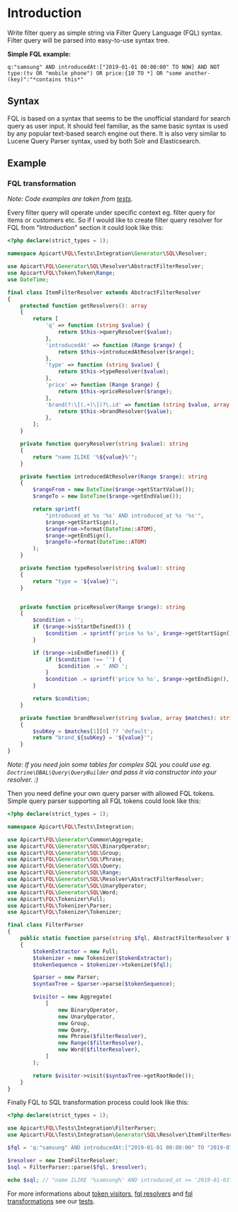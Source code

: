 # Introduction

Write filter query as simple string via Filter Query Language (FQL) syntax. Filter query will be parsed into easy-to-use syntax tree.

**Simple FQL example:**

`q:"samsung" AND introducedAt:["2019-01-01 00:00:00" TO NOW] AND NOT type:(tv OR "mobile phone") OR price:{10 TO *] OR "some another-(key)":"*contains this*"`


## Syntax

FQL is based on a syntax that seems to be the unofficial standard for search query as user input. It should feel familiar, as the same basic syntax is used by any popular text-based search engine out there. It is also very similar to Lucene Query Parser syntax, used by both Solr and Elasticsearch.

## Example

### FQL transformation

*Note: Code examples are taken from [tests](https://github.com/apicart/fql/tree/master/tests/Integration).*

Every filter query will operate under specific context eg. filter query for items or customers etc. So if I would like to create filter query resolver for FQL from "Introduction" section it could look like this:

```php
<?php declare(strict_types = 1);

namespace Apicart\FQL\Tests\Integration\Generator\SQL\Resolver;

use Apicart\FQL\Generator\SQL\Resolver\AbstractFilterResolver;
use Apicart\FQL\Token\Token\Range;
use DateTime;

final class ItemFilterResolver extends AbstractFilterResolver
{
    protected function getResolvers(): array
    {
        return [
            'q' => function (string $value) {
                return $this->queryResolver($value);
            },
            'introducedAt' => function (Range $range) {
                return $this->introducedAtResolver($range);
            },
            'type' => function (string $value) {
                return $this->typeResolver($value);
            },
            'price' => function (Range $range) {
                return $this->priceResolver($range);
            },
            'brand(?:\[(.+)\])?\.id' => function (string $value, array $matches) { // resolver will match key "brand.id" or e.g. "brand[xyz].id" (value "xyz" will be passed via $matches property)
                return $this->brandResolver($value);
            },
        ];
    }

    private function queryResolver(string $value): string
    {
        return "name ILIKE '%${value}%'";
    }

    private function introducedAtResolver(Range $range): string
    {
        $rangeFrom = new DateTime($range->getStartValue());
        $rangeTo = new DateTime($range->getEndValue());

        return sprintf(
            "introduced_at %s '%s' AND introduced_at %s '%s'",
            $range->getStartSign(),
            $rangeFrom->format(DateTime::ATOM),
            $range->getEndSign(),
            $rangeTo->format(DateTime::ATOM)
        );
    }

    private function typeResolver(string $value): string
    {
        return "type = '${value}'";
    }


    private function priceResolver(Range $range): string
    {
        $condition = '';
        if ($range->isStartDefined()) {
            $condition .= sprintf('price %s %s', $range->getStartSign(), $range->getStartValue());
        }

        if ($range->isEndDefined()) {
            if ($condition !== '') {
                $condition .= ' AND ';
            }
            $condition .= sprintf('price %s %s', $range->getEndSign(), $range->getEndValue());
        }

        return $condition;
    }

    private function brandResolver(string $value, array $matches): string
    {
        $subKey = $matches[1][0] ?? 'default';
        return "brand_${subKey} = '${value}'";
    }
}
```

*Note: If you need join some tables for complex SQL you could use eg. `Doctrine\DBAL\Query\QueryBuilder` and pass it via constructor into your resolver. :)*

Then you need define your own query parser with allowed FQL tokens. Simple query parser supporting all FQL tokens could look like this:

```php
<?php declare(strict_types = 1);

namespace Apicart\FQL\Tests\Integration;

use Apicart\FQL\Generator\Common\Aggregate;
use Apicart\FQL\Generator\SQL\BinaryOperator;
use Apicart\FQL\Generator\SQL\Group;
use Apicart\FQL\Generator\SQL\Phrase;
use Apicart\FQL\Generator\SQL\Query;
use Apicart\FQL\Generator\SQL\Range;
use Apicart\FQL\Generator\SQL\Resolver\AbstractFilterResolver;
use Apicart\FQL\Generator\SQL\UnaryOperator;
use Apicart\FQL\Generator\SQL\Word;
use Apicart\FQL\Tokenizer\Full;
use Apicart\FQL\Tokenizer\Parser;
use Apicart\FQL\Tokenizer\Tokenizer;

final class FilterParser
{
    public static function parse(string $fql, AbstractFilterResolver $filterResolver): string
    {
        $tokenExtractor = new Full;
        $tokenizer = new Tokenizer($tokenExtractor);
        $tokenSequence = $tokenizer->tokenize($fql);

        $parser = new Parser;
        $syntaxTree = $parser->parse($tokenSequence);

        $visitor = new Aggregate(
            [
                new BinaryOperator,
                new UnaryOperator,
                new Group,
                new Query,
                new Phrase($filterResolver),
                new Range($filterResolver),
                new Word($filterResolver),
            ]
        );

        return $visitor->visit($syntaxTree->getRootNode());
    }
}
``` 

Finally FQL to SQL transformation process could look like this:

```php
<?php declare(strict_types = 1);

use Apicart\FQL\Tests\Integration\FilterParser;
use Apicart\FQL\Tests\Integration\Generator\SQL\Resolver\ItemFilterResolver;

$fql = 'q:"samsung" AND introducedAt:["2019-01-01 00:00:00" TO "2019-01-31 23:59:59"] AND NOT type:(tv OR "mobile phone") OR price:{10 TO *]';

$resolver = new ItemFilterResolver;
$sql = FilterParser::parse($fql, $resolver);

echo $sql; // "name ILIKE '%samsung%' AND introduced_at >= '2019-01-01T00:00:00+00:00' AND introduced_at <= '2019-01-31T23:59:59+00:00' AND (type = 'tv' OR type = 'mobile phone') OR (price > 10)"
```

For more informations about [token visitors](https://github.com/apicart/fql/tree/master/src/Generator/SQL), [fql resolvers](https://github.com/apicart/fql/tree/master/tests/Integration/Generator/SQL/Resolver) and [fql transformations](https://github.com/apicart/fql/tree/master/tests/Generator/SQL/FilterParserTest.php) see our [tests](https://github.com/apicart/fql/tree/master/tests).
